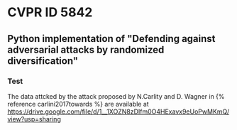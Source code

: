 # CVPR ID 5842 

## Python implementation of "Defending against adversarial attacks by randomized diversification"

### Test

The data attcked by the attack proposed by N.Carlity and D. Wagner in {% reference carlini2017towards %} are available at https://drive.google.com/file/d/1__1XOZN8zDIfm0O4HExavx9eUoPwMKmQ/view?usp=sharing
